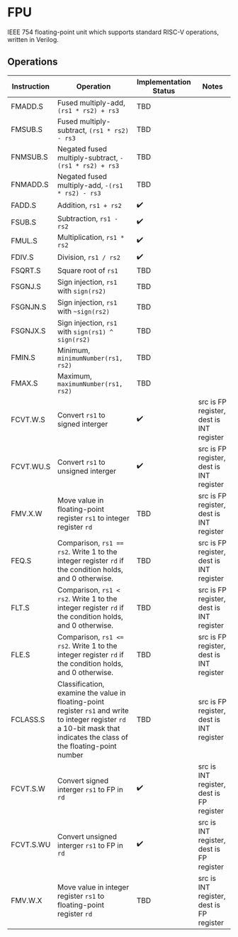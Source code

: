 # FPU
IEEE 754 floating-point unit which supports standard RISC-V operations, written in Verilog.

## Operations

| Instruction  | Operation | Implementation Status | Notes |
| ------  | --------- | ------ | ------- |
| FMADD.S | Fused multiply-add, `(rs1 * rs2) + rs3` | TBD | |
| FMSUB.S | Fused multiply-subtract, `(rs1 * rs2) - rs3` | TBD | |
| FNMSUB.S | Negated fused multiply-subtract, `-(rs1 * rs2) + rs3` | TBD | |
| FNMADD.S | Negated fused multiply-add, `-(rs1 * rs2) - rs3` | TBD | |
| FADD.S | Addition, `rs1 + rs2` | :heavy_check_mark: | |
| FSUB.S | Subtraction, `rs1 - rs2` | :heavy_check_mark: | |
| FMUL.S | Multiplication, `rs1 * rs2` | :heavy_check_mark: | |
| FDIV.S | Division, `rs1 / rs2` | :heavy_check_mark: | |
| FSQRT.S | Square root of `rs1` | TBD | |
| FSGNJ.S | Sign injection, `rs1` with `sign(rs2)` | TBD | |
| FSGNJN.S | Sign injection, `rs1` with `~sign(rs2)` | TBD | |
| FSGNJX.S | Sign injection, `rs1` with `sign(rs1) ^ sign(rs2)` | TBD | |
| FMIN.S | Minimum, `minimumNumber(rs1, rs2)` | TBD | |
| FMAX.S | Maximum, `maximumNumber(rs1, rs2)` | TBD | |
| FCVT.W.S | Convert `rs1` to signed interger | :heavy_check_mark: | src is FP register, dest is INT register |
| FCVT.WU.S | Convert `rs1` to unsigned interger | :heavy_check_mark: | src is FP register, dest is INT register |
| FMV.X.W | Move value in floating-point register `rs1` to integer register `rd` | TBD | src is FP register, dest is INT register |
| FEQ.S | Comparison, `rs1 == rs2`. Write 1 to the integer register `rd` if the condition holds, and 0 otherwise. | TBD | src is FP register, dest is INT register |
| FLT.S | Comparison, `rs1 < rs2`. Write 1 to the integer register `rd` if the condition holds, and 0 otherwise. | TBD | src is FP register, dest is INT register |
| FLE.S | Comparison, `rs1 <= rs2`. Write 1 to the integer register `rd` if the condition holds, and 0 otherwise. | TBD | src is FP register, dest is INT register |
| FCLASS.S | Classification, examine the value in floating-point register `rs1` and write to integer register `rd` a 10-bit mask that indicates the class of the floating-point number | TBD | src is FP register, dest is INT register |
| FCVT.S.W | Convert signed interger `rs1` to FP in `rd` | :heavy_check_mark: | src is INT register, dest is FP register |
| FCVT.S.WU | Convert unsigned interger `rs1` to FP in `rd` | :heavy_check_mark: | src is INT register, dest is FP register |
| FMV.W.X | Move value in integer register `rs1` to floating-point register `rd` | TBD | src is INT register, dest is FP register |

